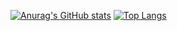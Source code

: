 [![Anurag's GitHub stats](https://github-readme-stats.vercel.app/api?username=ioo1332)](https://github.com/ioo1332&thema=dark/github-readme-stats)
[![Top Langs](https://github-readme-stats.vercel.app/api/top-langs/?username=ioo1332)](https://github.com/ioo1332&thema=dark/github-readme-stats)
